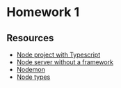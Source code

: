 # Homework 1

## Resources
* [Node project with Typescript](https://www.digitalocean.com/community/tutorials/setting-up-a-node-project-with-typescript)
* [Node server without a framework](https://developer.mozilla.org/en-US/docs/Learn/Server-side/Node_server_without_framework)
* [Nodemon](https://www.digitalocean.com/community/tutorials/workflow-nodemon)
* [Node types](https://stackoverflow.com/a/63305998/10805602)